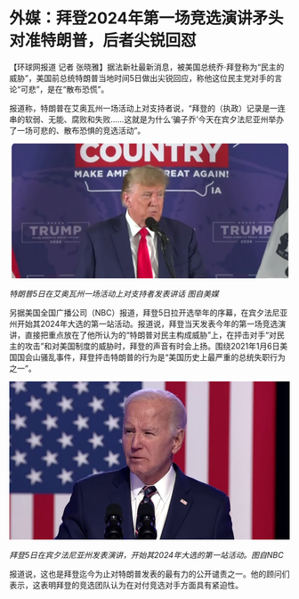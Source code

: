 # 外媒：拜登2024年第一场竞选演讲矛头对准特朗普，后者尖锐回怼

【环球网报道 记者
张晓雅】据法新社最新消息，被美国总统乔·拜登称为“民主的威胁”，美国前总统特朗普当地时间5日做出尖锐回应，称他这位民主党对手的言论“可悲”，是在“散布恐慌”。

报道称，特朗普在艾奥瓦州一场活动上对支持者说，“拜登的（执政）记录是一连串的软弱、无能、腐败和失败……这就是为什么‘骗子乔’今天在宾夕法尼亚州举办了一场可悲的、散布恐惧的竞选活动”。

![0a2e148540296bd99c960286870aa4da.jpg](https://raw.githubusercontent.com/qqhsx/qqnews_image/main/2024/01/06/外媒：拜登2024年第一场竞选演讲矛头对准特朗普，后者尖锐回怼/0a2e148540296bd99c960286870aa4da.jpg)

_特朗普5日在艾奥瓦州一场活动上对支持者发表讲话 图自美媒_

另据美国全国广播公司（NBC）报道，拜登5日拉开选举年的序幕，在宾夕法尼亚州开始其2024年大选的第一站活动。报道说，拜登当天发表今年的第一场竞选演讲，直接把重点放在了他所认为的“特朗普对民主构成威胁”上，在抨击对手“对民主的攻击”和对美国制度的威胁时，拜登的声音有时会上扬。围绕2021年1月6日美国国会山骚乱事件，拜登抨击特朗普的行为是“美国历史上最严重的总统失职行为之一”。

![0919a9e665b97423059fa88c7d3c0785.jpg](https://raw.githubusercontent.com/qqhsx/qqnews_image/main/2024/01/06/外媒：拜登2024年第一场竞选演讲矛头对准特朗普，后者尖锐回怼/0919a9e665b97423059fa88c7d3c0785.jpg)

 _拜登5日在宾夕法尼亚州发表演讲，开始其2024年大选的第一站活动。图自NBC_

报道说，这也是拜登迄今为止对特朗普发表的最有力的公开谴责之一。他的顾问们表示，这表明拜登的竞选团队认为在对付竞选对手方面具有紧迫性。

